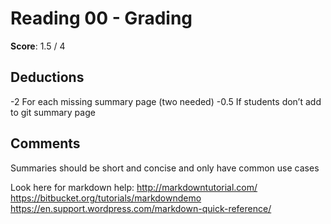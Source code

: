 Reading 00 - Grading
====================

**Score**: 1.5 / 4

Deductions
----------

-2 For each missing summary page (two needed)
-0.5 If students don’t add to git summary page

Comments
--------

Summaries should be short and concise and only have common use cases

Look here for markdown help:
http://markdowntutorial.com/
https://bitbucket.org/tutorials/markdowndemo
https://en.support.wordpress.com/markdown-quick-reference/

